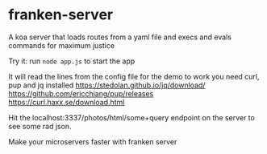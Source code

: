 # franken-server
A koa server that loads routes from a yaml file and execs and evals commands for maximum justice

Try it:
run `node app.js` to start the app

It will read the lines from the config file for the demo to work you need curl, pup and jq installed
https://stedolan.github.io/jq/download/  
https://github.com/ericchiang/pup/releases  
https://curl.haxx.se/download.html  

Hit the localhost:3337/photos/html/some+query endpoint on the server to see some rad json.

Make your microservers faster with franken server
